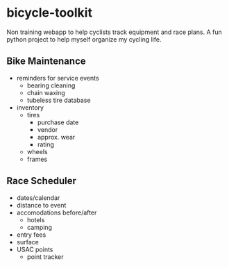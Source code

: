 # bicycle-toolkit
Non training webapp to help cyclists track equipment and race plans.
A fun python project to help myself organize my cycling life.

## Bike Maintenance

* reminders for service events
    * bearing cleaning
    * chain waxing
    * tubeless tire database
* inventory
    * tires
        * purchase date
        * vendor
        * approx. wear
        * rating
    * wheels
    * frames

## Race Scheduler

* dates/calendar
* distance to event
* accomodations before/after
    * hotels
    * camping
* entry fees
* surface
* USAC points
    * point tracker